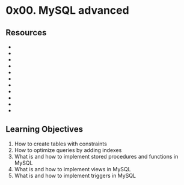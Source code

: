 # 0x00. MySQL advanced

## Resources
* <MySQL cheatsheet>
* <MySQL Performance: How To Leverage MySQL Database Indexing>
* <Stored Procedure>
* <Triggers>
* <Views>
* <Functions and Operators>
* <Trigger Syntax and Examples>
* <CREATE TABLE Statement>
* <CREATE PROCEDURE and CREATE FUNCTION Statements>
* <CREATE INDEX Statement>
* <CREATE VIEW Statement>

## Learning Objectives
1. How to create tables with constraints
2. How to optimize queries by adding indexes
3. What is and how to implement stored procedures and functions in MySQL
4. What is and how to implement views in MySQL
5. What is and how to implement triggers in MySQL
